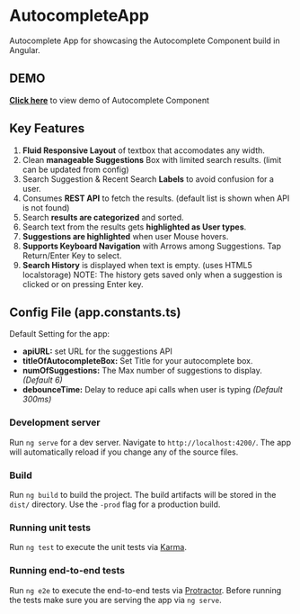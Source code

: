 # AutocompleteApp

Autocomplete App for showcasing the Autocomplete Component build in Angular. 

## DEMO

**[Click here](http://azimsaiyed.com/autocomplete-app/)** to view demo of Autocomplete Component

## Key Features

1. **Fluid Responsive Layout** of textbox that accomodates any width.
2. Clean **manageable Suggestions** Box with limited search results. (limit can be updated from config)
3. Search Suggestion & Recent Search **Labels** to avoid confusion for a user.
4. Consumes **REST API** to fetch the results. (default list is shown when API is not found)
5. Search **results are categorized** and sorted.
6. Search text from the results gets **highlighted as User types**.
7. **Suggestions are highlighted** when user Mouse hovers.
8. **Supports Keyboard Navigation** with Arrows among Suggestions. Tap Return/Enter Key to select.
9. **Search History** is displayed when text is empty. (uses HTML5 localstorage) NOTE: The history gets saved only when a suggestion is clicked or on pressing Enter key.

## Config File (app.constants.ts)

Default Setting for the app:

* **apiURL:** set URL for the suggestions API
* **titleOfAutocompleteBox:** Set Title for your autocomplete box.
* **numOfSuggestions:** The Max number of suggestions to display. <i>(Default 6)</i>
* **debounceTime:** Delay to reduce api calls when user is typing <i>(Default 300ms)</i>

### Development server

Run `ng serve` for a dev server. Navigate to `http://localhost:4200/`. The app will automatically reload if you change any of the source files.


### Build

Run `ng build` to build the project. The build artifacts will be stored in the `dist/` directory. Use the `-prod` flag for a production build.

### Running unit tests

Run `ng test` to execute the unit tests via [Karma](https://karma-runner.github.io).

### Running end-to-end tests

Run `ng e2e` to execute the end-to-end tests via [Protractor](http://www.protractortest.org/).
Before running the tests make sure you are serving the app via `ng serve`.
